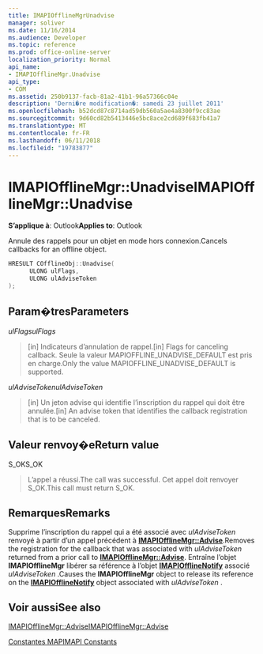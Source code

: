 ```yaml
---
title: IMAPIOfflineMgrUnadvise
manager: soliver
ms.date: 11/16/2014
ms.audience: Developer
ms.topic: reference
ms.prod: office-online-server
localization_priority: Normal
api_name:
- IMAPIOfflineMgr.Unadvise
api_type:
- COM
ms.assetid: 250b9137-facb-81a2-41b1-96a57366c04e
description: 'Derni�re modification�: samedi 23 juillet 2011'
ms.openlocfilehash: b52dcd87c8714ad59db560a5ae4a8300f9cc83ae
ms.sourcegitcommit: 9d60cd82b5413446e5bc8ace2cd689f683fb41a7
ms.translationtype: MT
ms.contentlocale: fr-FR
ms.lasthandoff: 06/11/2018
ms.locfileid: "19783877"
---
```

# <a name="imapiofflinemgrunadvise"></a><span data-ttu-id="2d631-103">IMAPIOfflineMgr::Unadvise</span><span class="sxs-lookup"><span data-stu-id="2d631-103">IMAPIOfflineMgr::Unadvise</span></span>

  
  
<span data-ttu-id="2d631-104">**S’applique à**: Outlook</span><span class="sxs-lookup"><span data-stu-id="2d631-104">**Applies to**: Outlook</span></span> 
  
<span data-ttu-id="2d631-105">Annule des rappels pour un objet en mode hors connexion.</span><span class="sxs-lookup"><span data-stu-id="2d631-105">Cancels callbacks for an offline object.</span></span>
  
```cpp
HRESULT COfflineObj::Unadvise( 
      ULONG ulFlags, 
      ULONG ulAdviseToken 
);
```

## <a name="parameters"></a><span data-ttu-id="2d631-106">Param�tres</span><span class="sxs-lookup"><span data-stu-id="2d631-106">Parameters</span></span>

 <span data-ttu-id="2d631-107">_ulFlags_</span><span class="sxs-lookup"><span data-stu-id="2d631-107">_ulFlags_</span></span>
  
> <span data-ttu-id="2d631-108">[in] Indicateurs d’annulation de rappel.</span><span class="sxs-lookup"><span data-stu-id="2d631-108">[in] Flags for canceling callback.</span></span> <span data-ttu-id="2d631-109">Seule la valeur MAPIOFFLINE_UNADVISE_DEFAULT est pris en charge.</span><span class="sxs-lookup"><span data-stu-id="2d631-109">Only the value MAPIOFFLINE_UNADVISE_DEFAULT is supported.</span></span>
    
 <span data-ttu-id="2d631-110">_ulAdviseToken_</span><span class="sxs-lookup"><span data-stu-id="2d631-110">_ulAdviseToken_</span></span>
  
> <span data-ttu-id="2d631-111">[in] Un jeton advise qui identifie l’inscription du rappel qui doit être annulée.</span><span class="sxs-lookup"><span data-stu-id="2d631-111">[in] An advise token that identifies the callback registration that is to be canceled.</span></span> 
    
## <a name="return-value"></a><span data-ttu-id="2d631-112">Valeur renvoy�e</span><span class="sxs-lookup"><span data-stu-id="2d631-112">Return value</span></span>

<span data-ttu-id="2d631-113">S_OK</span><span class="sxs-lookup"><span data-stu-id="2d631-113">S_OK</span></span>
  
> <span data-ttu-id="2d631-114">L’appel a réussi.</span><span class="sxs-lookup"><span data-stu-id="2d631-114">The call was successful.</span></span> <span data-ttu-id="2d631-115">Cet appel doit renvoyer S_OK.</span><span class="sxs-lookup"><span data-stu-id="2d631-115">This call must return S_OK.</span></span>
    
## <a name="remarks"></a><span data-ttu-id="2d631-116">Remarques</span><span class="sxs-lookup"><span data-stu-id="2d631-116">Remarks</span></span>

<span data-ttu-id="2d631-117">Supprime l’inscription du rappel qui a été associé avec *ulAdviseToken* renvoyé à partir d’un appel précédent à **[IMAPIOfflineMgr::Advise](imapiofflinemgr-advise.md)**.</span><span class="sxs-lookup"><span data-stu-id="2d631-117">Removes the registration for the callback that was associated with  *ulAdviseToken*  returned from a prior call to **[IMAPIOfflineMgr::Advise](imapiofflinemgr-advise.md)**.</span></span> <span data-ttu-id="2d631-118">Entraîne l’objet **IMAPIOfflineMgr** libérer sa référence à l’objet **[IMAPIOfflineNotify](imapiofflinenotifyiunknown.md)** associé *ulAdviseToken* .</span><span class="sxs-lookup"><span data-stu-id="2d631-118">Causes the **IMAPIOfflineMgr** object to release its reference on the **[IMAPIOfflineNotify](imapiofflinenotifyiunknown.md)** object associated with  *ulAdviseToken*  .</span></span> 
  
## <a name="see-also"></a><span data-ttu-id="2d631-119">Voir aussi</span><span class="sxs-lookup"><span data-stu-id="2d631-119">See also</span></span>



[<span data-ttu-id="2d631-120">IMAPIOfflineMgr::Advise</span><span class="sxs-lookup"><span data-stu-id="2d631-120">IMAPIOfflineMgr::Advise</span></span>](imapiofflinemgr-advise.md)


[<span data-ttu-id="2d631-121">Constantes MAPI</span><span class="sxs-lookup"><span data-stu-id="2d631-121">MAPI Constants</span></span>](mapi-constants.md)

